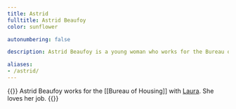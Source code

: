 ```yaml
---
title: Astrid
fulltitle: Astrid Beaufoy
color: sunflower

autonumbering: false

description: Astrid Beaufoy is a young woman who works for the Bureau of Housing with Laura. She loves her job.

aliases:
- /astrid/
---
```

{{<note gray>}}
Astrid Beaufoy works for the [[Bureau of Housing]] with [Laura](/characters/laura). She loves her job.
{{</note>}}